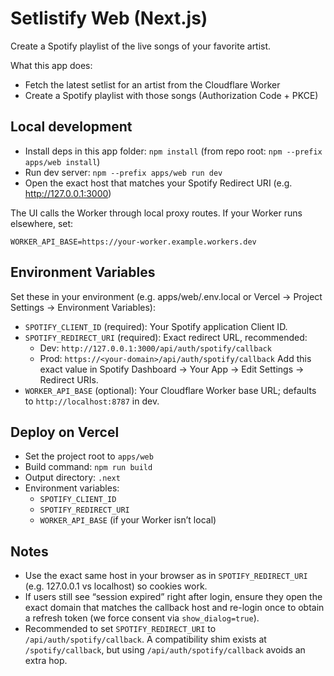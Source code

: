 Setlistify Web (Next.js)
========================

Create a Spotify playlist of the live songs of your favorite artist.

What this app does:
- Fetch the latest setlist for an artist from the Cloudflare Worker
- Create a Spotify playlist with those songs (Authorization Code + PKCE)

Local development
-----------------

- Install deps in this app folder: `npm install` (from repo root: `npm --prefix apps/web install`)
- Run dev server: `npm --prefix apps/web run dev`
- Open the exact host that matches your Spotify Redirect URI (e.g. http://127.0.0.1:3000)

The UI calls the Worker through local proxy routes. If your Worker runs elsewhere, set:

```
WORKER_API_BASE=https://your-worker.example.workers.dev
```

Environment Variables
---------------------

Set these in your environment (e.g. apps/web/.env.local or Vercel → Project Settings → Environment Variables):

- `SPOTIFY_CLIENT_ID` (required): Your Spotify application Client ID.
- `SPOTIFY_REDIRECT_URI` (required): Exact redirect URL, recommended:
  - Dev: `http://127.0.0.1:3000/api/auth/spotify/callback`
  - Prod: `https://<your-domain>/api/auth/spotify/callback`
  Add this exact value in Spotify Dashboard → Your App → Edit Settings → Redirect URIs.
- `WORKER_API_BASE` (optional): Your Cloudflare Worker base URL; defaults to `http://localhost:8787` in dev.

Deploy on Vercel
----------------

- Set the project root to `apps/web`
- Build command: `npm run build`
- Output directory: `.next`
- Environment variables:
  - `SPOTIFY_CLIENT_ID`
  - `SPOTIFY_REDIRECT_URI`
  - `WORKER_API_BASE` (if your Worker isn’t local)

Notes
-----
- Use the exact same host in your browser as in `SPOTIFY_REDIRECT_URI` (e.g. 127.0.0.1 vs localhost) so cookies work.
- If users still see “session expired” right after login, ensure they open the exact domain that matches the callback host and re-login once to obtain a refresh token (we force consent via `show_dialog=true`).
- Recommended to set `SPOTIFY_REDIRECT_URI` to `/api/auth/spotify/callback`. A compatibility shim exists at `/spotify/callback`, but using `/api/auth/spotify/callback` avoids an extra hop.
